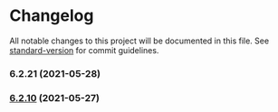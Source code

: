 # Changelog

All notable changes to this project will be documented in this file. See [standard-version](https://github.com/conventional-changelog/standard-version) for commit guidelines.

### 6.2.21 (2021-05-28)

### [6.2.10](https://github.com/WithOneVisionTechnologies/omnihive/compare/v1.0.0...v6.2.10) (2021-05-27)
